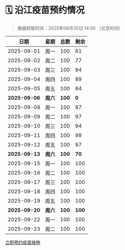 # 🗓️ 沿江疫苗预约情况

> 数据抓取时间：2025年08月30日 14:05 （北京时间）

| 日期 | 星期 | 总数 | 剩余 |
|------|------|------|------|
| 2025-09-01 | 周一 | 100 | 61 |
| 2025-09-02 | 周二 | 100 | 77 |
| 2025-09-03 | 周三 | 100 | 84 |
| 2025-09-04 | 周四 | 100 | 89 |
| 2025-09-05 | 周五 | 100 | 84 |
| **2025-09-06** | **周六** | **100** | **0** |
| 2025-09-08 | 周一 | 100 | 87 |
| 2025-09-09 | 周二 | 100 | 97 |
| 2025-09-10 | 周三 | 100 | 94 |
| 2025-09-11 | 周四 | 100 | 98 |
| 2025-09-12 | 周五 | 100 | 97 |
| **2025-09-13** | **周六** | **100** | **70** |
| 2025-09-15 | 周一 | 100 | 100 |
| 2025-09-16 | 周二 | 100 | 100 |
| 2025-09-17 | 周三 | 100 | 100 |
| 2025-09-18 | 周四 | 100 | 100 |
| 2025-09-19 | 周五 | 100 | 100 |
| **2025-09-20** | **周六** | **100** | **100** |
| 2025-09-22 | 周一 | 100 | 100 |
| 2025-09-23 | 周二 | 100 | 100 |


<div class="button-container">
<a class="btn" href="http://yfzweb.ishequ.net/#/login" target="_blank">立即预约疫苗接种</a>
</div>
